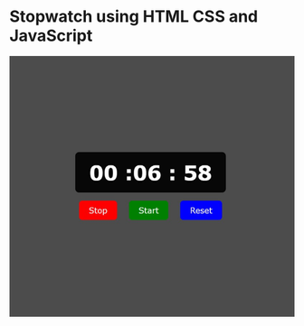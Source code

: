 <h1>Stopwatch using HTML CSS and JavaScript</h1>

![logo](https://github.com/prajinpatil42/Stop_Watch/blob/main/stop_watch.jpg)



